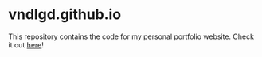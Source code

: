 # vndlgd.github.io

This repository contains the code for my personal portfolio website. Check it out [here](https://vndlgd.github.io/)!
